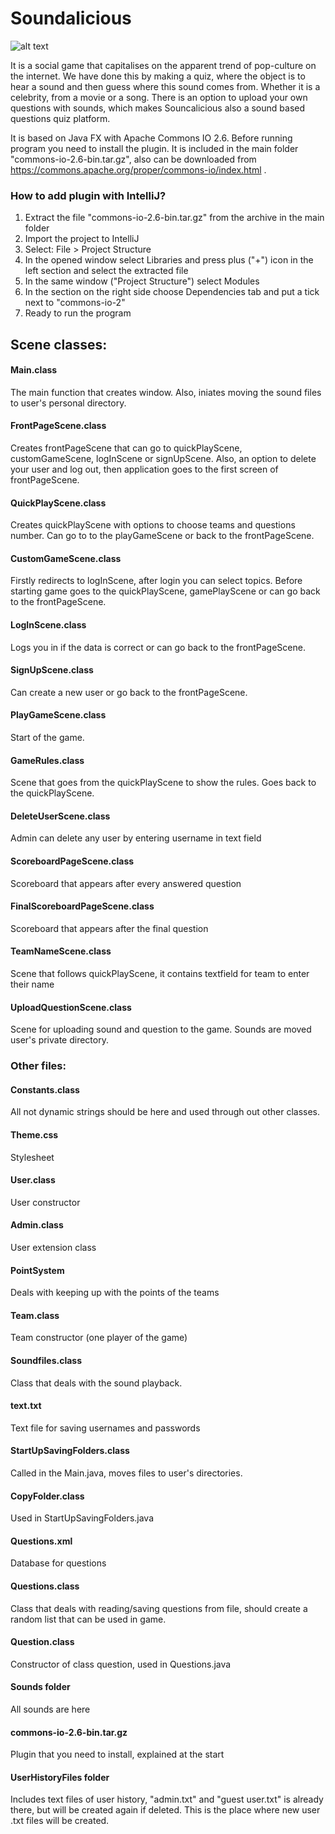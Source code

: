 # Soundalicious 

![alt text](http://pichoster.net/images/2017/12/19/e10c840d9a7b14d727e47d32650cbe05.png)

It is a social game that capitalises on the apparent trend of pop-culture on the internet. We have done this by making a quiz, where the object is to hear a sound and then guess where this sound comes from. Whether it is a celebrity, from a movie or a song. There is an option to upload your own questions with sounds, which makes Souncalicious also a sound based questions quiz platform. 

It is based on Java FX with Apache Commons IO 2.6. Before running program you need to install the plugin. It is included in the main folder "commons-io-2.6-bin.tar.gz", also can be downloaded from https://commons.apache.org/proper/commons-io/index.html .

### How to add plugin with IntelliJ?
1. Extract the file "commons-io-2.6-bin.tar.gz" from the archive in the main folder
2. Import the project to IntelliJ
2. Select: File > Project Structure
3. In the opened window select Libraries and press plus ("+") icon in the left section and select the extracted file
4. In the same window ("Project Structure") select Modules 
5. In the section on the right side choose Dependencies tab and put a tick next to "commons-io-2"
6. Ready to run the program

## Scene classes:

#### Main.class
The main function that creates window. Also, iniates moving the sound files to user's personal directory.
#### FrontPageScene.class 
Creates frontPageScene that can go to quickPlayScene, customGameScene, logInScene or signUpScene. Also, an option to delete your user and log out, then application goes to the first screen of frontPageScene.
#### QuickPlayScene.class
Creates quickPlayScene with options to choose teams and questions number. Can go to to the playGameScene or back to the frontPageScene.
#### CustomGameScene.class
Firstly redirects to logInScene, after login you can select topics. Before starting game goes to the quickPlayScene, gamePlayScene or can go back to the frontPageScene.
#### LogInScene.class
Logs you in if the data is correct or can go back to the frontPageScene.
#### SignUpScene.class
Can create a new user or go back to the frontPageScene.
#### PlayGameScene.class
Start of the game.
#### GameRules.class
Scene that goes from the quickPlayScene to show the rules. Goes back to the quickPlayScene.
#### DeleteUserScene.class 
Admin can delete any user by entering username in text field
#### ScoreboardPageScene.class
Scoreboard that appears after every answered question
#### FinalScoreboardPageScene.class
Scoreboard that appears after the final question
#### TeamNameScene.class
Scene that follows quickPlayScene, it contains textfield for team to enter their name
#### UploadQuestionScene.class
Scene for uploading sound and question to the game. Sounds are moved user's private directory.

### Other files:

#### Constants.class
All not dynamic strings should be here and used through out other classes.
#### Theme.css
Stylesheet
#### User.class
User constructor
#### Admin.class
User extension class
#### PointSystem
Deals with keeping up with the points of the teams
#### Team.class
Team constructor (one player of the game)
#### Soundfiles.class
Class that deals with the sound playback.
#### text.txt
Text file for saving usernames and passwords
#### StartUpSavingFolders.class
Called in the Main.java, moves files to user's directories.
#### CopyFolder.class
Used in StartUpSavingFolders.java
#### Questions.xml 
Database for questions
#### Questions.class
Class that deals with reading/saving questions from file, should create a random list that can be used in game.
#### Question.class
Constructor of class question, used in Questions.java
#### Sounds folder
All sounds are here
#### commons-io-2.6-bin.tar.gz
Plugin that you need to install, explained at the start
#### UserHistoryFiles folder
Includes text files of user history, "admin.txt" and "guest user.txt" is already there, but will be created again if deleted. This is the place where new user .txt files will be created.

